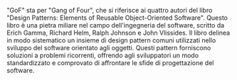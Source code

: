 "GoF" sta per "Gang of Four", che si riferisce ai quattro autori del libro "Design Patterns: Elements of Reusable Object-Oriented Software". Questo libro è una pietra miliare nel campo dell'ingegneria del software, scritto da Erich Gamma, Richard Helm, Ralph Johnson e John Vlissides. Il libro delinea in modo sistematico un insieme di design pattern comuni utilizzati nello sviluppo del software orientato agli oggetti. Questi pattern forniscono soluzioni a problemi ricorrenti, offrendo agli sviluppatori un modo standardizzato e comprovato di affrontare le sfide di progettazione del software.

